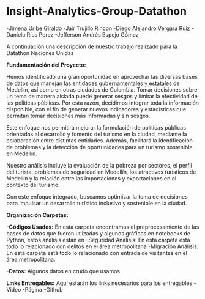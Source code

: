 # Insight-Analytics-Group-Datathon
-Jimena Uribe Giraldo
-Jair Trujillo Rincon
-Diego Alejandro Vergara Ruíz
-Daniela Ríos Perez
-Jefferson Andrés Espejo Gómez

A continuación una descripción de nuestro trabajo realizado para la Datathon Naciones Unidas


**Fundamentación del Proyecto:**

Hemos identificado una gran oportunidad en aprovechar las diversas bases de datos que manejan las entidades gubernamentales y estatales de Medellín, así como en otras ciudades de Colombia. Tomar decisiones sobre un tema de manera aislada puede generar sesgos y limitar la efectividad de las políticas públicas. Por esta razón, decidimos integrar toda la información disponible, con el fin de generar nuevos indicadores y estadísticas que permitan tomar decisiones más informadas y sin sesgos. 

Este enfoque nos permitirá mejorar la formulación de políticas públicas orientadas al desarrollo y fomento del turismo en la ciudad, mediante la colaboración entre distintas entidades. Además, facilitará la identificación de problemas y la detección de oportunidades para un turismo sostenible en Medellín.

Nuestro análisis incluye la evaluación de la pobreza por sectores, el perfil del turista, problemas de seguridad en Medellín, los atractivos turísticos de Medellín y la relación entre las importaciones y exportaciones en el contexto del turismo. 

Con este enfoque integrado, buscamos optimizar la toma de decisiones para impulsar un desarrollo turístico inclusivo y sostenible en la ciudad.


**Organización Carpetas:**

**-Códigos Usados:** En esta carpeta encontramos el preprocesamiento de las bases de datos que fueron utlizadas y algunos gráficos en notebooks de Python, estos análisis están en 
        -Seguridad Análisis: En esta carpeta está todo lo relacionado con delitos en el área metropolitana
        -Migración Análisis: En esta carpeta está todo lo relacionado con entrada de visitantes en el área metropolitana.

**-Datos:** Algunos datos en crudo que usamos

**Links Entregables:** Aquí estarán los links necesarios para los entregables
                    -Video
                    -Página
                    -Github
                    


